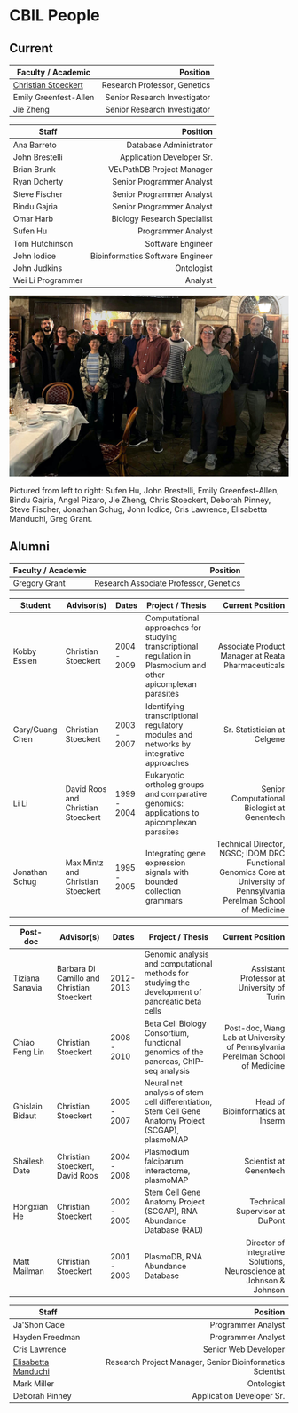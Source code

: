 # CBIL People

## Current 

| Faculty / Academic | Position |
|---------------------------|----------------------------:|
| [Christian Stoeckert](https://www.med.upenn.edu/apps/faculty/index.php/p6403) | Research Professor, Genetics |
| Emily Greenfest-Allen |	Senior Research Investigator 	|
| Jie Zheng |	Senior Research Investigator |

| Staff | Position |
|---------------------------|----------------------------:|
| Ana Barreto |	Database Administrator 	|
| John Brestelli | Application Developer Sr. 	|
| Brian Brunk |	VEuPathDB Project Manager |
| Ryan Doherty |	Senior Programmer Analyst |
| Steve Fischer |	Senior Programmer Analyst |
| Bindu Gajria |	Senior Programmer Analyst |
| Omar Harb |	Biology Research Specialist |
| Sufen Hu |	Programmer Analyst 	|
| Tom Hutchinson | Software Engineer |
| John Iodice |	Bioinformatics Software Engineer |
| John Judkins | Ontologist |
| Wei Li 	Programmer | Analyst |

![CBIL retirement party Nov. 2022](stoeckert_retirement_11_10_22.jpg)

Pictured from left to right: Sufen Hu, John Brestelli, Emily Greenfest-Allen, Bindu Gajria, Angel Pizaro, Jie Zheng, Chris Stoeckert, Deborah Pinney, Steve Fischer, Jonathan Schug, John Iodice, Cris Lawrence, Elisabetta Manduchi, Greg Grant.  

## Alumni	

| Faculty / Academic | Position |
|---------------------------|----------------------------:|
| Gregory Grant |	Research Associate Professor, Genetics |

| Student    |Advisor(s) |	Dates |	Project / Thesis |	Current Position |
|------------|-----------|--------|------------------|------------------:|
| Kobby Essien |	Christian Stoeckert |	2004 - 2009 |	Computational approaches for studying transcriptional regulation in Plasmodium and other apicomplexan parasites |	Associate Product Manager at Reata Pharmaceuticals |
| Gary/Guang Chen |	Christian Stoeckert |	2003 - 2007 |	Identifying transcriptional regulatory modules and networks by integrative approaches |	Sr. Statistician at Celgene |
|Li Li |	David Roos and Christian Stoeckert |	1999 - 2004 |	Eukaryotic ortholog groups and comparative genomics: applications to apicomplexan parasites |	Senior Computational Biologist at Genentech |
Jonathan Schug |	Max Mintz and Christian Stoeckert |	1995 - 2005 |	Integrating gene expression signals with bounded collection grammars |	Technical Director, NGSC; IDOM DRC Functional Genomics Core at University of Pennsylvania Perelman School of Medicine |

| Post-doc    |Advisor(s) |	Dates |	Project / Thesis |	Current Position |
|------------|-----------|--------|------------------|------------------:|
| Tiziana Sanavia |	Barbara Di Camillo and Christian Stoeckert | 2012-2013 | Genomic analysis and computational methods for studying the development of pancreatic beta cells | Assistant Professor at University of Turin |
| Chiao Feng Lin |	Christian Stoeckert |	2008 - 2010 |	Beta Cell Biology Consortium, functional genomics of the pancreas, ChIP-seq analysis |	Post-doc, Wang Lab at University of Pennsylvania Perelman School of Medicine |
| Ghislain Bidaut |	Christian Stoeckert |	2005 - 2007 |	Neural net analysis of stem cell differentiation, Stem Cell Gene Anatomy Project (SCGAP), plasmoMAP |	Head of Bioinformatics at Inserm |
| Shailesh Date |	Christian Stoeckert, David Roos |	2004 - 2008 |	Plasmodium falciparum interactome, plasmoMAP |	Scientist at Genentech |
| Hongxian He |	Christian Stoeckert |	2002 - 2005 |	Stem Cell Gene Anatomy Project (SCGAP), RNA Abundance Database (RAD) |	Technical Supervisor at DuPont
| Matt Mailman | Christian Stoeckert |	2001 - 2003 |	PlasmoDB, RNA Abundance Database |	Director of Integrative Solutions, Neuroscience at Johnson & Johnson |

| Staff | Position |
|---------------------------|----------------------------:|
| Ja'Shon Cade |	Programmer Analyst 	|
| Hayden Freedman | Programmer Analyst |
| Cris Lawrence |	Senior Web Developer 	|
| [Elisabetta Manduchi](http://manduchi.org) |	Research Project Manager, Senior Bioinformatics Scientist |
| Mark Miller | Ontologist |
| Deborah Pinney |	Application Developer Sr. |

